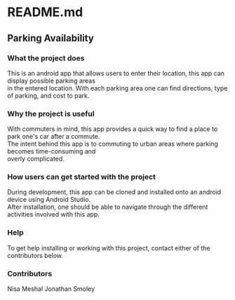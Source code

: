 # README.md

## Parking Availability

### What the project does
This is an android app that allows users to enter their location, this app can display possible parking areas  
in the entered location. With each parking area one can find directions, type of parking, and cost to park.

### Why the project is useful
With commuters in mind, this app provides a quick way to find a place to park one's car after a commute.  
The intent behind this app is to commuting to urban areas where parking becomes time-consuming and  
overly complicated.

### How users can get started with the project
During development, this app can be cloned and installed onto an android device using Android Studio.  
After installation, one should be able to navigate through the different activities involved with this app.

### Help
To get help installing or working with this project, contact either of the contributors below.

### Contributors
Nisa Meshal
Jonathan Smoley
